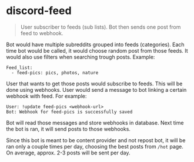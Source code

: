 # discord-feed

> User subscriber to feeds (sub lists). Bot then sends one post from feed to webhook.


Bot would have multiple subreddits grouped into feeds (categories). Each time bot would be called, it would choose random post from those feeds. It would also use filters when searching trough posts. Example:

    Feed_list:
      - feed-pics: pics, photos, nature

User that wants to get those posts would subscribe to feeds. This will be done using webhooks. User would send a message to bot linking a certain webhook with feed. For example:

    User: !update feed-pics <webhook-url>
    Bot: Webhook for feed-pics is successfully saved

Bot will read those messages and store webhooks in database. Next time the bot is ran, it will send posts to those webhooks. 

Since this bot is meant to be content provider and not repost bot, it will be ran only a couple times per day, choosing the best posts from `/hot` page. On average, approx. 2-3 posts will be sent per day.

